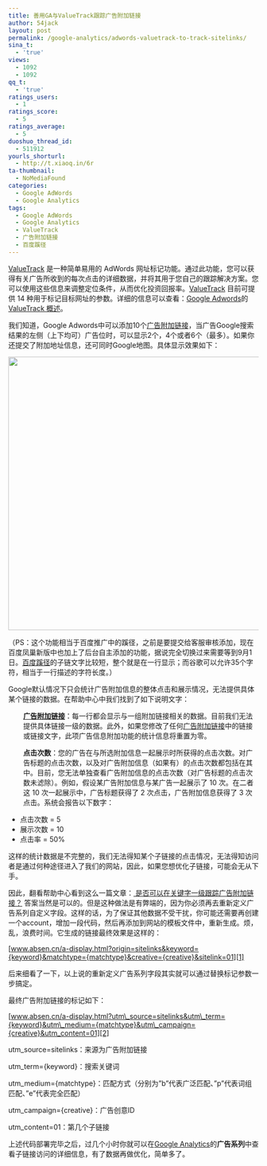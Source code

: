 ```yaml
---
title: 善用GA与ValueTrack跟踪广告附加链接
author: 54jack
layout: post
permalink: /google-analytics/adwords-valuetrack-to-track-sitelinks/
sina_t:
  - 'true'
views:
  - 1092
  - 1092
qq_t:
  - 'true'
ratings_users:
  - 1
ratings_score:
  - 5
ratings_average:
  - 5
duoshuo_thread_id:
  - 511912
yourls_shorturl:
  - http://t.xiaoq.in/6r
ta-thumbnail:
  - NoMediaFound
categories:
  - Google AdWords
  - Google Analytics
tags:
  - Google AdWords
  - Google Analytics
  - ValueTrack
  - 广告附加链接
  - 百度蹊径
---
```

<span class='wp_keywordlink_affiliate'><a href="http://blog.xiaoq.in/tag/valuetrack/" title="查看ValueTrack中的全部文章" target="_blank">ValueTrack</a></span> 是一种简单易用的 AdWords 网址标记功能。通过此功能，您可以获得有关广告所收到的每次点击的详细数据，并将其用于您自己的跟踪解决方案。您可以使用这些信息来调整定位条件，从而优化投资回报率。<span class='wp_keywordlink_affiliate'><a href="http://blog.xiaoq.in/tag/valuetrack/" title="查看ValueTrack中的全部文章" target="_blank">ValueTrack</a></span> 目前可提供 14 种用于标记目标网址的参数。详细的信息可以查看：<span class='wp_keywordlink'><a href="http://blog.xiaoq.in/google-adwords/" title="Google Adwords" target="_blank">Google Adwords</a></span>的<a title="ValueTrack 概述" href="http://adwords.google.com/support/aw/bin/answer.py?hl=zh-Hans&answer=178482" target="_blank">ValueTrack 概述</a>。

我们知道，Google Adwords中可以添加10个<span class='wp_keywordlink_affiliate'><a href="http://blog.xiaoq.in/tag/%e5%b9%bf%e5%91%8a%e9%99%84%e5%8a%a0%e9%93%be%e6%8e%a5/" title="查看广告附加链接中的全部文章" target="_blank">广告附加链接</a></span>，当广告Google搜索结果的左侧（上下均可）广告位时，可以显示2个，4个或者6个（最多）。如果你还提交了附加地址信息，还可同时Google地图。具体显示效果如下：

<img class="alignnone size-full wp-image-521" title="sitelinks-absen" src="http://blog.xiaoq.in/cdn/images/2011/08/sitelinks-absen.gif" alt="" width="550" />

（PS：这个功能相当于百度推广中的蹊径，之前是要提交给客服审核添加，现在百度凤巢新版中也加上了后台自主添加的功能，据说完全切换过来需要等到9月1日。<span class='wp_keywordlink_affiliate'><a href="http://blog.xiaoq.in/tag/%e7%99%be%e5%ba%a6%e8%b9%8a%e5%be%84/" title="查看百度蹊径中的全部文章" target="_blank">百度蹊径</a></span>的子链文字比较短，整个就是在一行显示；而谷歌可以允许35个字符，相当于一行描述的字符长度。）

Google默认情况下只会统计广告附加信息的整体点击和展示情况，无法提供具体某个链接的数据。在帮助中心中我们找到了如下说明文字：

<p style="padding-left: 30px;">
  <strong><span class='wp_keywordlink_affiliate'><a href="http://blog.xiaoq.in/tag/%e5%b9%bf%e5%91%8a%e9%99%84%e5%8a%a0%e9%93%be%e6%8e%a5/" title="查看广告附加链接中的全部文章" target="_blank">广告附加链接</a></span></strong>：每一行都会显示与一组附加链接相关的数据。目前我们无法提供具体链接一级的数据。此外，如果您修改了任何<span class='wp_keywordlink_affiliate'><a href="http://blog.xiaoq.in/tag/%e5%b9%bf%e5%91%8a%e9%99%84%e5%8a%a0%e9%93%be%e6%8e%a5/" title="查看广告附加链接中的全部文章" target="_blank">广告附加链接</a></span>中的链接或链接文字，此项广告信息附加功能的统计信息将重置为零。
</p>

<p style="padding-left: 30px;">
  <strong>点击次数</strong>：您的广告在与所选附加信息一起展示时所获得的点击次数。对广告标题的点击次数，以及对广告附加信息（如果有）的点击次数都包括在其中。目前，您无法单独查看广告附加信息的点击次数（对广告标题的点击次数未滤除）。例如，假设某广告附加信息与某广告一起展示了 10 次。在二者这 10 次一起展示中，广告标题获得了 2 次点击，广告附加信息获得了 3 次点击。系统会报告以下数字：
</p>

*   点击次数 = 5
*   展示次数 = 10
*   点击率 = 50%

这样的统计数据是不完整的，我们无法得知某个子链接的点击情况，无法得知访问者是通过何种途径进入了我们的网站，因此，如果您想优化子链接，可能会无从下手。

因此，翻看帮助中心看到这么一篇文章：<a title="是否可以在关键字一级跟踪广告附加链接？" href="http://adwords.google.com/support/aw/bin/answer.py?hl=zh-Hans&answer=190706" target="_blank"> 是否可以在关键字一级跟踪广告附加链接？</a> 答案当然是可以的。但是这种做法是有弊端的，因为你必须再去重新定义广告系列自定义字段。这样的话，为了保证其他数据不受干扰，你可能还需要再创建一个account，增加一段代码，然后再添加到网站的模板文件中，重新生成。烦，乱，浪费时间。它生成的链接最终效果是这样的：

[www.absen.cn/a-display.html?origin=sitelinks&keyword={keyword}&matchtype={matchtype}&creative={creative}&sitelink=01][1]

后来细看了一下，以上说的重新定义广告系列字段其实就可以通过替换标记参数一步搞定。

最终广告附加链接的标记如下：

[www.absen.cn/a-display.html?utm\_source=sitelinks&utm\_term={keyword}&utm\_medium={matchtype}&utm\_campaign={creative}&utm_content=01][2]

utm_source=sitelinks：来源为广告附加链接

utm_term={keyword}：搜索关键词

utm_medium={matchtype}：匹配方式（分别为&#8221;b&#8221;代表广泛匹配、&#8221;p&#8221;代表词组匹配、&#8221;e&#8221;代表完全匹配）

utm_campaign={creative}：广告创意ID

utm_content=01：第几个子链接

上述代码部署完毕之后，过几个小时你就可以在<span class='wp_keywordlink'><a href="http://blog.xiaoq.in/google-analytics/" title="Google Analytics" target="_blank">Google Analytics</a></span>的**广告系列**中查看子链接访问的详细信息，有了数据再做优化，简单多了。

&nbsp;

 [1]: http://www.absen.cn/a-display.html?origin=sitelinks&keyword={keyword}&matchtype={matchtype}&creative={creative}&sitelink=01
 [2]: http://www.absen.cn/a-display.html?utm_source=sitelinks&utm_term={keyword}&utm_medium={matchtype}&utm_campaign={creative}&utm_content=01